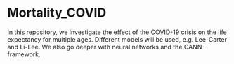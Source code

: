 # Mortality_COVID
In this repository, we investigate the effect of the COVID-19 crisis on the life expectancy for multiple ages. Different models will be used, e.g. Lee-Carter and Li-Lee. We also go deeper with neural networks and the CANN-framework.

